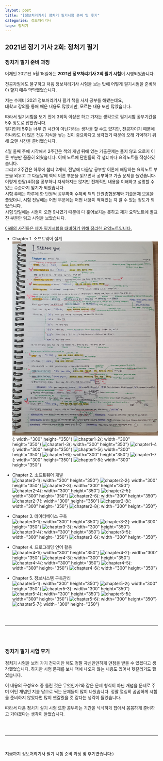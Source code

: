 ```yaml
---
layout: post
title: "[정보처리기사] 정처기 필기시험 준비 및 후기"
categories: 정보처리기사
tags: 정처기
---
```


## 2021년 정기 기사 2회: 정처기 필기

### 정처기 필기 준비 과정
어제인 2021년 5월 15일에는 <b>2021년 정보처리기사 2회 필기 시험</b>이 시행되었습니다.<br/>

전공자임에도 불구하고 처음 정보처리기사 시험을 보는 탓에 어떻게 필기시험을 준비해야 할지 매우 막막했었습니다. 

저는 수제비 2021 정보처리기사 필기 책을 사서 공부를 해봤는데요, <br/>
대학교 강의를 통해 배운 내용도 많았지만, 모르는 내용 또한 많았습니다. 

따라서 필기시험을 보기 전에 3회독 이상은 하고 가자는 생각으로 필기시험 공부기간을 5주 정도로 잡았습니다.<br/>
필기인데 5주는 너무 긴 시간이 아닌가라는 생각을 할 수도 있지만, 전공자이기 때문에 하나라도 더 많은 전공 지식을 쌓는 것이 중요하다고 생각했기 때문에 오래 기억하기 위해 오랜 시간을 준비했습니다. <br/>

4월 둘째 주에 시작해서 2주간은 책의 개념 뒤에 있는 기출문제는 풀지 않고 오로지 이론 부분만 꼼꼼히 외웠습니다. 이때 노트에 단원들의 각 챕터마다 요약노트를 작성하였습니다.<br/>
그리고 2주간은 하루에 챕터 2개씩, 전날에 다음날 공부할 이론에 해당하는 요약노트 부분을 외우고 그 다음날에 책의 이론 부분을 읽으면서 공부하고 기출 문제를 풀었습니다.<br/>
이렇게 한달(4주)을 공부하니 자세하지는 않지만 전체적인 내용을 이해하고 설명할 수 있는 수준까지 암기가 되었습니다. <br/>
시험 주에는 하루에 한 단원씩 공부하며 수제비 책의 단원종합문제와 기출문제 모음을 풀었더니, 시험 전날에는 어떤 부분에는 어떤 내용이 적혀있는 지 알 수 있는 정도가 되었습니다. <br/>
시험 당일에는 시험이 오전 9시였기 때문에 다 훑어보지는 못하고 제가 요약노트에 별표친 부분만 읽고 시험을 보았습니다.<br/>

<u>아래의 사진들은 제가 필기시험을 대비하기 위해 정리한 요약노트입니다.</u>
- Chapter 1. 소프트웨어 설계<br/>
 ![chapter1-1](/image/engineer_information_processing_test/eipTest_chapter1_1.jpg){: width="300" height="350"}
 ![chapter1-2](/image/engineer_information_processing_test/eipTest_chapter1_2.jpg){: width="300" height="350"}
 ![chapter1-3](/image/engineer_information_processing_test/eipTest_chapter1_3.jpg){: width="300" height="350"}
 ![chapter1-4](/image/engineer_information_processing_test/eipTest_chapter1_4.jpg){: width="300" height="350"}
 ![chapter1-5](/image/engineer_information_processing_test/eipTest_chapter1_5.jpg){: width="300" height="350"}
 ![chapter1-6](/image/engineer_information_processing_test/eipTest_chapter1_6.jpg){: width="300" height="350"}
 ![chapter1-7](/image/engineer_information_processing_test/eipTest_chapter1_7.jpg){: width="300" height="350"}
 ![chapter1-8](/image/engineer_information_processing_test/eipTest_chapter1_8.jpg){: width="300" height="350"}
 
- Chapter 2. 소프트웨어 개발<br/>
 ![chapter2-1](/image/engineer_information_processing_test/eipTest_chapter2_1.jpg){: width="300" height="350"}
 ![chapter2-2](/image/engineer_information_processing_test/eipTest_chapter2_2.jpg){: width="300" height="350"}
 ![chapter2-3](/image/engineer_information_processing_test/eipTest_chapter2_3.jpg){: width="300" height="350"}
 ![chapter2-4](/image/engineer_information_processing_test/eipTest_chapter2_4.jpg){: width="300" height="350"}
 ![chapter2-5](/image/engineer_information_processing_test/eipTest_chapter2_5.jpg){: width="300" height="350"}
 ![chapter2-6](/image/engineer_information_processing_test/eipTest_chapter2_6.jpg){: width="300" height="350"}
 ![chapter2-7](/image/engineer_information_processing_test/eipTest_chapter2_7.jpg){: width="300" height="350"}
 ![chapter2-8](/image/engineer_information_processing_test/eipTest_chapter2_8.jpg){: width="300" height="350"}
 ![chapter2-8](/image/engineer_information_processing_test/eipTest_chapter2_9.jpg){: width="300" height="350"}

- Chapter 3. 데이터베이스 구축<br/>
 ![chapter3-1](/image/engineer_information_processing_test/eipTest_chapter3_1.jpg){: width="300" height="350"}
 ![chapter3-2](/image/engineer_information_processing_test/eipTest_chapter3_2.jpg){: width="300" height="350"}
 ![chapter3-3](/image/engineer_information_processing_test/eipTest_chapter3_3.jpg){: width="300" height="350"}
 ![chapter3-4](/image/engineer_information_processing_test/eipTest_chapter3_4.jpg){: width="300" height="350"}
 ![chapter3-5](/image/engineer_information_processing_test/eipTest_chapter3_5.jpg){: width="300" height="350"}
 ![chapter3-6](/image/engineer_information_processing_test/eipTest_chapter3_6.jpg){: width="300" height="350"}
 
- Chapter 4. 프로그래밍 언어 활용<br/>
 ![chapter4-1](/image/engineer_information_processing_test/eipTest_chapter4_1.jpg){: width="300" height="350"}
 ![chapter4-2](/image/engineer_information_processing_test/eipTest_chapter4_2.jpg){: width="300" height="350"}
 ![chapter4-3](/image/engineer_information_processing_test/eipTest_chapter4_3.jpg){: width="300" height="350"}
 ![chapter4-4](/image/engineer_information_processing_test/eipTest_chapter4_4.jpg){: width="300" height="350"}
 ![chapter4-5](/image/engineer_information_processing_test/eipTest_chapter4_5.jpg){: width="300" height="350"}
 ![chapter4-6](/image/engineer_information_processing_test/eipTest_chapter4_6.jpg){: width="300" height="350"}

- Chapter 5. 정보시스템 구축관리<br/>
 ![chapter5-1](/image/engineer_information_processing_test/eipTest_chapter5_1.jpg){: width="300" height="350"}
 ![chapter5-2](/image/engineer_information_processing_test/eipTest_chapter5_2.jpg){: width="300" height="350"}
 ![chapter5-3](/image/engineer_information_processing_test/eipTest_chapter5_3.jpg){: width="300" height="350"}
 ![chapter5-4](/image/engineer_information_processing_test/eipTest_chapter5_4.jpg){: width="300" height="350"}
 ![chapter5-5](/image/engineer_information_processing_test/eipTest_chapter5_5.jpg){: width="300" height="350"}
 ![chapter5-6](/image/engineer_information_processing_test/eipTest_chapter5_6.jpg){: width="300" height="350"}
 ![chapter5-7](/image/engineer_information_processing_test/eipTest_chapter5_7.jpg){: width="300" height="350"}


<br/><br/>
<hr/>
<br/><br/>

### 정처기 필기 시험 후기
정처기 시험을 보러 가기 전까지만 해도 정말 자신만만하게 만점을 받을 수 있겠다고 생각했었습니다. 하지만 시험 문제를 보니 책에 나오지 않는 내용도 있어서 헷갈리기도 했었습니다.<br/>

이 내용의 구성요소 중 틀린 것은 무엇인가?와 같은 문제 형식이 아닌 개념을 문제로 주며 어떤 개념인 지를 답으로 찍는 문제들이 많이 나왔습니다.
정말 열심히 꼼꼼하게 시험을 준비하지 않았다면 많이 헷갈렸을 것 같다는 생각이 들었습니다. 

따라서 다음 정처기 실기 시험 또한 공부하는 기간을 넉넉하게 잡아서 꼼꼼하게 준비하고 가야겠다는 생각이 들었습니다.


<br/><br/>
<hr/>
<br/><br/>
지금까지 정보처리기사 필기 시험 준비 과정 및 후기였습니다:)
